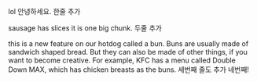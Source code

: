 lol 안녕하세요.
한줄 추가

<!-- New feature called sausage -->
sausage has slices
it is one big chunk.
두줄 추가
<!-- feature/bun -->
this is a new feature on our hotdog called a bun.
Buns are usually made of sandwich shaped bread.
But they can also be made of other things, if you want to become creative.
For example, KFC has a menu called Double Down MAX, which has chicken breasts as the buns.
세번째 줄도 추가
네번째!
